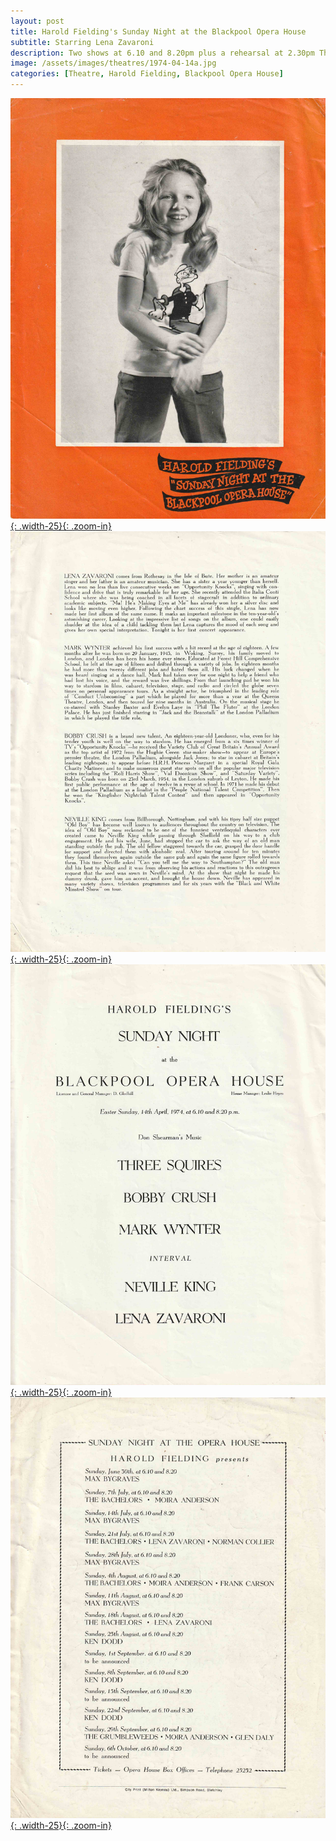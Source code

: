 ```yaml
---
layout: post
title: Harold Fielding's Sunday Night at the Blackpool Opera House
subtitle: Starring Lena Zavaroni
description: Two shows at 6.10 and 8.20pm plus a rehearsal at 2.30pm The Contract for the show was signed by Victor Zavaroni.
image: /assets/images/theatres/1974-04-14a.jpg
categories: [Theatre, Harold Fielding, Blackpool Opera House]
---
```


[![](/assets/images/theatres/1974-04-14-harold-fieldings-sunday-night-at-the-blackpool-opera-house-01.jpg){: .width-25}{: .zoom-in}](/assets/images/theatres/1974-04-14-harold-fieldings-sunday-night-at-the-blackpool-opera-house-01.jpg)
[![](/assets/images/theatres/1974-04-14-harold-fieldings-sunday-night-at-the-blackpool-opera-house-02.jpg){: .width-25}{: .zoom-in}](/assets/images/theatres/1974-04-14-harold-fieldings-sunday-night-at-the-blackpool-opera-house-02.jpg)
[![](/assets/images/theatres/1974-04-14-harold-fieldings-sunday-night-at-the-blackpool-opera-house-03.jpg){: .width-25}{: .zoom-in}](/assets/images/theatres/1974-04-14-harold-fieldings-sunday-night-at-the-blackpool-opera-house-03.jpg)
[![](/assets/images/theatres/1974-04-14-harold-fieldings-sunday-night-at-the-blackpool-opera-house-04.jpg){: .width-25}{: .zoom-in}](/assets/images/theatres/1974-04-14-harold-fieldings-sunday-night-at-the-blackpool-opera-house-04.jpg)

<style>
.dt-published {display: none;}
.post-meta:after {content: "14 April 1974 - Two shows at 6.10 and 8.20pm plus a rehearsal at 2.30pm";}
.height-adjust1 {width:auto; height:350px;}
.height-adjust2 {width:auto; height:307px;}
</style>

